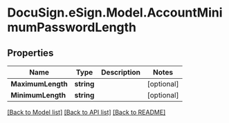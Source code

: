 # DocuSign.eSign.Model.AccountMinimumPasswordLength
## Properties

Name | Type | Description | Notes
------------ | ------------- | ------------- | -------------
**MaximumLength** | **string** |  | [optional] 
**MinimumLength** | **string** |  | [optional] 

[[Back to Model list]](../README.md#documentation-for-models) [[Back to API list]](../README.md#documentation-for-api-endpoints) [[Back to README]](../README.md)

